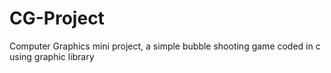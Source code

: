 # CG-Project
Computer Graphics mini project, a simple bubble shooting game coded in c using graphic library
